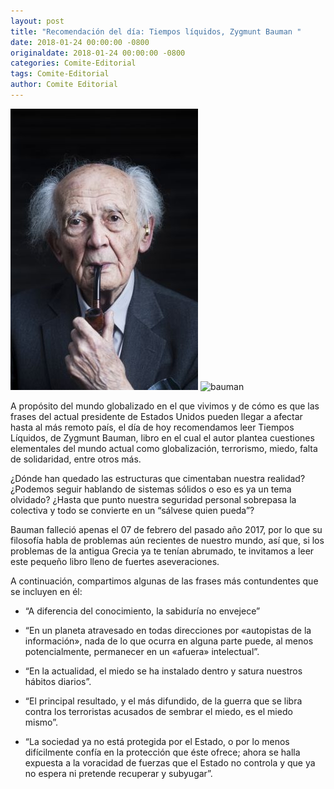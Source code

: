 ```yaml
---
layout: post
title: "Recomendación del día: Tiempos líquidos, Zygmunt Bauman "
date: 2018-01-24 00:00:00 -0800
originaldate: 2018-01-24 00:00:00 -0800
categories: Comite-Editorial
tags: Comite-Editorial
author: Comite Editorial
---
```


![bauman.jpg](/assets/Bauman.jpg)
<img src="{{site.baseurl | prepend: site.url}}/assets/Bauman.jpg" alt="bauman" />

A propósito del mundo globalizado en el que vivimos y de cómo es que las 
frases del actual presidente de Estados Unidos pueden llegar a afectar 
hasta al más remoto país, el día de hoy recomendamos leer Tiempos Líquidos, 
de Zygmunt Bauman, libro en el cual el autor plantea cuestiones elementales 
del mundo actual como globalización, terrorismo, miedo, falta de solidaridad, 
entre otros más. 

¿Dónde han quedado las estructuras que cimentaban nuestra realidad? ¿Podemos 
seguir hablando de sistemas sólidos o eso es ya un tema olvidado? ¿Hasta que 
punto nuestra seguridad personal sobrepasa la colectiva y todo se convierte en 
un “sálvese quien pueda”? 

Bauman falleció apenas el 07 de febrero del pasado año 2017, por lo que su 
filosofía habla de problemas aún recientes de nuestro mundo, así que, si los 
problemas de la antigua Grecia ya te tenían abrumado, te invitamos a leer este 
pequeño libro lleno de fuertes aseveraciones.  

A continuación, compartimos algunas de las frases más contundentes que se 
incluyen en él:  

- “A diferencia del conocimiento, la sabiduría no envejece”

- “En un planeta atravesado en todas direcciones por «autopistas de la 
información», nada de lo que ocurra en alguna parte puede, al menos 
potencialmente, permanecer en un «afuera» intelectual”. 

- “En la actualidad, el miedo se ha instalado dentro y satura nuestros 
hábitos diarios”.

- “El principal resultado, y el más difundido, de la guerra que se libra 
contra los terroristas acusados de sembrar el miedo, es el miedo mismo”. 

- “La sociedad ya no está protegida por el Estado, o por lo menos 
difícilmente confía en la protección que éste ofrece; ahora se halla expuesta 
a la voracidad de fuerzas que el Estado no controla y que ya no espera ni 
pretende recuperar y subyugar”. 
